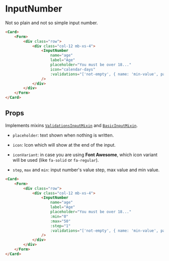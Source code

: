 <script setup>
import InputNumber from '../../../lib/components/form/InputNumber.vue'
import Form from '../../../lib/components/form/Form.vue'
import Card from '../../../lib/components/info/Card.vue'
</script>

<style>
input[type="number"] {
  -moz-appearance: number-input !important;
}
</style>

# InputNumber

Not so plain and not so simple input number.

<Card>
    <Form>
        <div class="row">
            <div class="col-12">
                <InputNumber
                    name="age"
                    label="Age"
                    placeholder="You must be over 18..."
                    icon="calendar-days"
                    :validations="['not-empty', { name: 'min-value', params: [18] }]"
                />
            </div>
        </div>
    </Form>
</Card>

```html
<Card>
    <Form>
        <div class="row">
            <div class="col-12 mb-xs-4">
                <InputNumber
                    name="age"
                    label="Age"
                    placeholder="You must be over 18..."
                    icon="calendar-days"
                    :validations="['not-empty', { name: 'min-value', params: [18] }]"
                />
            </div>
        </div>
    </Form>
</Card>
```

<div class="mb-xs-8" />

## Props

Implements mixins [`ValidationsInputMixin`](/components/form/validations-input-mixin) and [`BasicInputMixin`](/components/form/basic-input-mixin).

- `placeholder`: text shown when nothing is written.

<div class="mb-xs-8" />

- `icon`: Icon which will show at the end of the input.

<div class="mb-xs-8" />

- `iconVariant`: in case you are using **Font Awesome**, which icon variant will be used (like `fa-solid` or `fa-regular`).

<div class="mb-xs-8" />

- `step`, `max` and `min`: input number's value step, max value and min value.

<Card>
    <Form>
        <div class="row">
            <div class="col-12">
                <InputNumber
                    name="age"
                    label="Age"
                    placeholder="You must be over 18..."
                    :min="0"
                    :max="50"
                    :step="1"
                    :validations="['not-empty', { name: 'min-value', params: [18] }]"
                />
            </div>
        </div>
    </Form>
</Card>

```html
<Card>
    <Form>
        <div class="row">
            <div class="col-12 mb-xs-4">
                <InputNumber
                    name="age"
                    label="Age"
                    placeholder="You must be over 18..."
                    :min="0"
                    :max="50"
                    :step="1"
                    :validations="['not-empty', { name: 'min-value', params: [18] }]"
                />
            </div>
        </div>
    </Form>
</Card>
```

<div class="mb-xs-8" />
